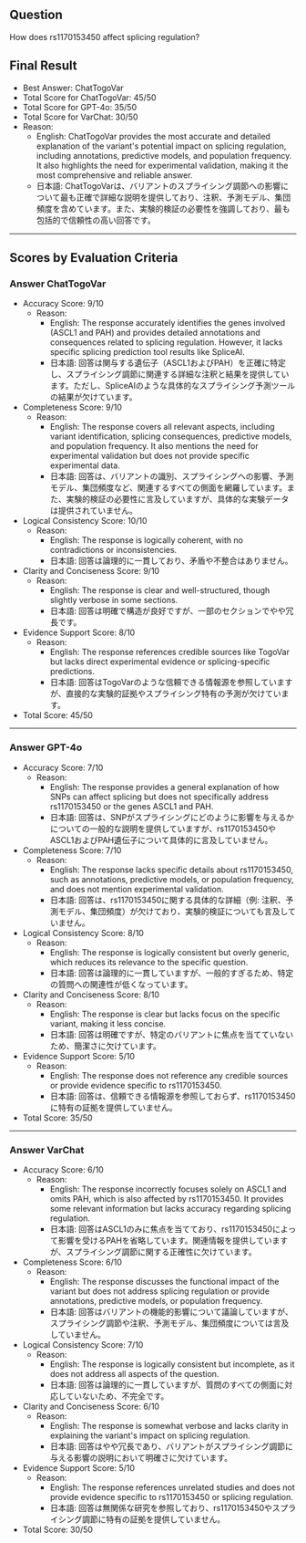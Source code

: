 ## Question

How does rs1170153450 affect splicing regulation?

## Final Result

- Best Answer: ChatTogoVar
- Total Score for ChatTogoVar: 45/50
- Total Score for GPT-4o: 35/50
- Total Score for VarChat: 30/50
- Reason:
  - English: ChatTogoVar provides the most accurate and detailed explanation of the variant's potential impact on splicing regulation, including annotations, predictive models, and population frequency. It also highlights the need for experimental validation, making it the most comprehensive and reliable answer.
  - 日本語: ChatTogoVarは、バリアントのスプライシング調節への影響について最も正確で詳細な説明を提供しており、注釈、予測モデル、集団頻度を含めています。また、実験的検証の必要性を強調しており、最も包括的で信頼性の高い回答です。

---

## Scores by Evaluation Criteria

### Answer ChatTogoVar
- Accuracy Score: 9/10
  - Reason: 
    - English: The response accurately identifies the genes involved (ASCL1 and PAH) and provides detailed annotations and consequences related to splicing regulation. However, it lacks specific splicing prediction tool results like SpliceAI.
    - 日本語: 回答は関与する遺伝子（ASCL1およびPAH）を正確に特定し、スプライシング調節に関連する詳細な注釈と結果を提供しています。ただし、SpliceAIのような具体的なスプライシング予測ツールの結果が欠けています。
- Completeness Score: 9/10
  - Reason: 
    - English: The response covers all relevant aspects, including variant identification, splicing consequences, predictive models, and population frequency. It also mentions the need for experimental validation but does not provide specific experimental data.
    - 日本語: 回答は、バリアントの識別、スプライシングへの影響、予測モデル、集団頻度など、関連するすべての側面を網羅しています。また、実験的検証の必要性に言及していますが、具体的な実験データは提供されていません。
- Logical Consistency Score: 10/10
  - Reason: 
    - English: The response is logically coherent, with no contradictions or inconsistencies.
    - 日本語: 回答は論理的に一貫しており、矛盾や不整合はありません。
- Clarity and Conciseness Score: 9/10
  - Reason: 
    - English: The response is clear and well-structured, though slightly verbose in some sections.
    - 日本語: 回答は明確で構造が良好ですが、一部のセクションでやや冗長です。
- Evidence Support Score: 8/10
  - Reason: 
    - English: The response references credible sources like TogoVar but lacks direct experimental evidence or splicing-specific predictions.
    - 日本語: 回答はTogoVarのような信頼できる情報源を参照していますが、直接的な実験的証拠やスプライシング特有の予測が欠けています。
- Total Score: 45/50

---

### Answer GPT-4o
- Accuracy Score: 7/10
  - Reason: 
    - English: The response provides a general explanation of how SNPs can affect splicing but does not specifically address rs1170153450 or the genes ASCL1 and PAH.
    - 日本語: 回答は、SNPがスプライシングにどのように影響を与えるかについての一般的な説明を提供していますが、rs1170153450やASCL1およびPAH遺伝子について具体的に言及していません。
- Completeness Score: 7/10
  - Reason: 
    - English: The response lacks specific details about rs1170153450, such as annotations, predictive models, or population frequency, and does not mention experimental validation.
    - 日本語: 回答は、rs1170153450に関する具体的な詳細（例: 注釈、予測モデル、集団頻度）が欠けており、実験的検証についても言及していません。
- Logical Consistency Score: 8/10
  - Reason: 
    - English: The response is logically consistent but overly generic, which reduces its relevance to the specific question.
    - 日本語: 回答は論理的に一貫していますが、一般的すぎるため、特定の質問への関連性が低くなっています。
- Clarity and Conciseness Score: 8/10
  - Reason: 
    - English: The response is clear but lacks focus on the specific variant, making it less concise.
    - 日本語: 回答は明確ですが、特定のバリアントに焦点を当てていないため、簡潔さに欠けています。
- Evidence Support Score: 5/10
  - Reason: 
    - English: The response does not reference any credible sources or provide evidence specific to rs1170153450.
    - 日本語: 回答は、信頼できる情報源を参照しておらず、rs1170153450に特有の証拠を提供していません。
- Total Score: 35/50

---

### Answer VarChat
- Accuracy Score: 6/10
  - Reason: 
    - English: The response incorrectly focuses solely on ASCL1 and omits PAH, which is also affected by rs1170153450. It provides some relevant information but lacks accuracy regarding splicing regulation.
    - 日本語: 回答はASCL1のみに焦点を当てており、rs1170153450によって影響を受けるPAHを省略しています。関連情報を提供していますが、スプライシング調節に関する正確性に欠けています。
- Completeness Score: 6/10
  - Reason: 
    - English: The response discusses the functional impact of the variant but does not address splicing regulation or provide annotations, predictive models, or population frequency.
    - 日本語: 回答はバリアントの機能的影響について議論していますが、スプライシング調節や注釈、予測モデル、集団頻度については言及していません。
- Logical Consistency Score: 7/10
  - Reason: 
    - English: The response is logically consistent but incomplete, as it does not address all aspects of the question.
    - 日本語: 回答は論理的に一貫していますが、質問のすべての側面に対応していないため、不完全です。
- Clarity and Conciseness Score: 6/10
  - Reason: 
    - English: The response is somewhat verbose and lacks clarity in explaining the variant's impact on splicing regulation.
    - 日本語: 回答はやや冗長であり、バリアントがスプライシング調節に与える影響の説明において明確さに欠けています。
- Evidence Support Score: 5/10
  - Reason: 
    - English: The response references unrelated studies and does not provide evidence specific to rs1170153450 or splicing regulation.
    - 日本語: 回答は無関係な研究を参照しており、rs1170153450やスプライシング調節に特有の証拠を提供していません。
- Total Score: 30/50